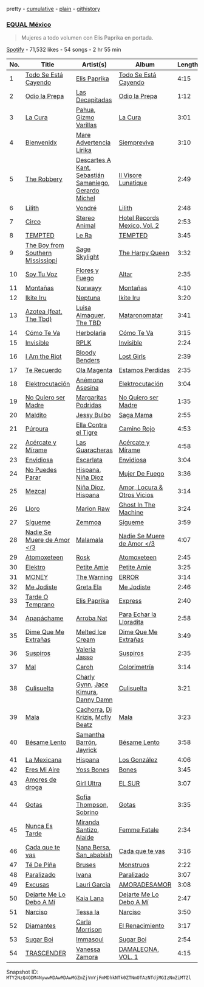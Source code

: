 pretty - [cumulative](/playlists/cumulative/37i9dQZF1DWXoqmNKv7cNC.md) - [plain](/playlists/plain/37i9dQZF1DWXoqmNKv7cNC) - [githistory](https://github.githistory.xyz/mackorone/spotify-playlist-archive/blob/main/playlists/plain/37i9dQZF1DWXoqmNKv7cNC)

### [EQUAL México](https://open.spotify.com/playlist/37i9dQZF1DWXoqmNKv7cNC)

> Mujeres a todo volumen con Elis Paprika en portada.

[Spotify](https://open.spotify.com/user/spotify) - 71,532 likes - 54 songs - 2 hr 55 min

| No. | Title | Artist(s) | Album | Length |
|---|---|---|---|---|
| 1 | [Todo Se Está Cayendo](https://open.spotify.com/track/06qkUcnKSLVobh8wc4RhBV) | [Elis Paprika](https://open.spotify.com/artist/7LVz7xRg5YcXb6bD5JZRtk) | [Todo Se Está Cayendo](https://open.spotify.com/album/7ncc7rL0uXgBkf9vXNCSB1) | 4:15 |
| 2 | [Odio la Prepa](https://open.spotify.com/track/23MIUBh3IYTeWk76uL2XEh) | [Las Decapitadas](https://open.spotify.com/artist/0NEkSiH8k5fTu30jlK2UdQ) | [Odio la Prepa](https://open.spotify.com/album/0rgkiz47JbMVPhYyjPyG9s) | 1:12 |
| 3 | [La Cura](https://open.spotify.com/track/0UVwUs9TMKgee3kvE2uMxC) | [Pahua](https://open.spotify.com/artist/4sZh7ibWAOiuDkEStJxHch), [Gizmo Varillas](https://open.spotify.com/artist/47i4lPow1dIRwOb85AB6lj) | [La Cura](https://open.spotify.com/album/0SMT9ClQIEh49gPEIPH1Nf) | 3:01 |
| 4 | [Bienvenidx](https://open.spotify.com/track/4AZ9qnUdWe1r7twDSTRhCw) | [Mare Advertencia Lirika](https://open.spotify.com/artist/3QVB7ctBlqEFuQZeMDt6Qh) | [Siempreviva](https://open.spotify.com/album/263pNkZ0JorxekXYAmCkO0) | 3:10 |
| 5 | [The Robbery](https://open.spotify.com/track/1vf7X3WOd3zx5g2kB8KJE3) | [Descartes A Kant](https://open.spotify.com/artist/3f5vjwUNkT5TxEnFxwJh8j), [Sebastián Samaniego](https://open.spotify.com/artist/3XVuOYeX2Pj8wEGIW7a9B0), [Gerardo Michel](https://open.spotify.com/artist/6gSAwxXnZd5O41aXeAl7WG) | [Il Visore Lunatique](https://open.spotify.com/album/60D6qJWgHKFXYJ7gf8ZRtQ) | 2:49 |
| 6 | [Lilith](https://open.spotify.com/track/2Vnl0gMfZ9pct8LvLDm0KJ) | [Vondré](https://open.spotify.com/artist/11uh9MySOy1TkjknybWRom) | [Lilith](https://open.spotify.com/album/1g3IB4r5OnU3guMehCPAie) | 2:48 |
| 7 | [Circo](https://open.spotify.com/track/0XQmja94Vd4nFHu9gKEJ3Q) | [Stereo Animal](https://open.spotify.com/artist/7eBUK59MkPqsnf4QjpO08d) | [Hotel Records Mexico, Vol\. 2](https://open.spotify.com/album/20NkB8onAPXA5oxxRWubVZ) | 2:53 |
| 8 | [TEMPTED](https://open.spotify.com/track/2YBrff2aJ6VywZ3QmZeDWp) | [Le Ra](https://open.spotify.com/artist/48qMM7J4at63DHV5hqHZfY) | [TEMPTED](https://open.spotify.com/album/2Xrg8btsqMfQzkwJdnDSx2) | 3:45 |
| 9 | [The Boy from Southern Mississippi](https://open.spotify.com/track/5Lnpa7Fodx16xFjBSt8KV9) | [Sage Skylight](https://open.spotify.com/artist/4UoBKLCKLtDWlumVaI9epc) | [The Harpy Queen](https://open.spotify.com/album/1F6JJ6QjADcWA3nVo2JbBa) | 3:32 |
| 10 | [Soy Tu Voz](https://open.spotify.com/track/0uWvk5n6oNX7o3Y4lvlmD3) | [Flores y Fuego](https://open.spotify.com/artist/0bY0hZJGjWpBUui5kTvJXz) | [Altar](https://open.spotify.com/album/6IYHpqDTGZmWdf8Vg5QTxC) | 2:35 |
| 11 | [Montañas](https://open.spotify.com/track/5ONKWtbTjFUtxM0RzxDIbc) | [Norwayy](https://open.spotify.com/artist/2Oco3IVZNWcII3kGXRaNaU) | [Montañas](https://open.spotify.com/album/4fB7xLpmLudjCew3uMUWq0) | 4:10 |
| 12 | [Ikite Iru](https://open.spotify.com/track/5mJzC72lhxY3Bh9mlOfd5S) | [Neptuna](https://open.spotify.com/artist/6zucgTdBIrQ7ULFhw7MG1G) | [Ikite Iru](https://open.spotify.com/album/26U7D0QxDGkKhtw2sBCVRF) | 3:20 |
| 13 | [Azotea \(feat\. The Tbd\)](https://open.spotify.com/track/65Z39XSu1aoH1nS7AcJk1g) | [Luisa Almaguer](https://open.spotify.com/artist/2EIoOPYbB27xL2XuvKmNEq), [The TBD](https://open.spotify.com/artist/3b3zsYk3eqXqQZ7bZqFSdY) | [Mataronomatar](https://open.spotify.com/album/178thTe5oZXNlBJD9ayQpU) | 3:41 |
| 14 | [Cómo Te Va](https://open.spotify.com/track/4cqyBUe5LWOzY2HII1zWfH) | [Herbolaria](https://open.spotify.com/artist/5DrflPAe5ZoSkw2FtxrnZW) | [Cómo Te Va](https://open.spotify.com/album/7EYGiCNUpwHSLX9KtMCM0N) | 3:15 |
| 15 | [Invisible](https://open.spotify.com/track/66F9zo1pdOLL9gOqfIbHas) | [RPLK](https://open.spotify.com/artist/1tuzO0TeRF6KAKsSbHD46g) | [Invisible](https://open.spotify.com/album/3dstM2Jz0agjIjoAnLERf8) | 2:24 |
| 16 | [I Am the Riot](https://open.spotify.com/track/4MUyEFrZDYtAWlSd3GJPMg) | [Bloody Benders](https://open.spotify.com/artist/4AcOUHdT2D0QRvY7bRnGMA) | [Lost Girls](https://open.spotify.com/album/7cFS4iOhKyMxAGowI5yVLp) | 2:39 |
| 17 | [Te Recuerdo](https://open.spotify.com/track/4GX6vpLfgIjC7l8OslTm3A) | [Ola Magenta](https://open.spotify.com/artist/19m31uyfQ0ewdhrMqpuRxo) | [Estamos Perdidas](https://open.spotify.com/album/1r0MINXxS9jZqLGGWv6fvJ) | 2:35 |
| 18 | [Elektrocutación](https://open.spotify.com/track/3sAbxXb0ho9EsEzcA5JQnE) | [Anémona Asesina](https://open.spotify.com/artist/7LC6W1TLMMi8eGCDp8W42L) | [Elektrocutación](https://open.spotify.com/album/5wFA58Z4GQQWmICk11KaOx) | 3:04 |
| 19 | [No Quiero ser Madre](https://open.spotify.com/track/74tuTsVNQJ1h5Y9MGNQVYY) | [Margaritas Podridas](https://open.spotify.com/artist/5O9NicFLG2F9Xr7OHxmrb7) | [No Quiero ser Madre](https://open.spotify.com/album/21bQi55CkV4IkGCv7hBxQd) | 1:35 |
| 20 | [Maldito](https://open.spotify.com/track/4AuYIbNIESLMG3h5gTLXho) | [Jessy Bulbo](https://open.spotify.com/artist/2icB5yGi569VGjYogZtSvT) | [Saga Mama](https://open.spotify.com/album/7rWjUHoF1VDRseBSYNLWjE) | 2:55 |
| 21 | [Púrpura](https://open.spotify.com/track/4yPBxn1y06SGuVYln1OZjh) | [Ella Contra el Tigre](https://open.spotify.com/artist/4EKPR0bMAPxI2k1K0woaMA) | [Camino Rojo](https://open.spotify.com/album/5TlV0wwlDtqanpMnbWVOOe) | 4:53 |
| 22 | [Acércate y Mírame](https://open.spotify.com/track/3J9baMQ63XzPCUY9OZVhI4) | [Las Guaracheras](https://open.spotify.com/artist/0UXd2alUXrufsiODJx5bni) | [Acércate y Mírame](https://open.spotify.com/album/7zRlgbxgwc6Vx2SsgpyhQd) | 4:58 |
| 23 | [Envidiosa](https://open.spotify.com/track/52koGwFt8dVGhhQv0csIVQ) | [Escarlata](https://open.spotify.com/artist/6eDMcSQvrGt2zoVFSIwmgZ) | [Envidiosa](https://open.spotify.com/album/5gFjM6qA3xyUcyr1FiRbkx) | 3:04 |
| 24 | [No Puedes Parar](https://open.spotify.com/track/0S6bK0SXy9NZxidqc2SERP) | [Hispana](https://open.spotify.com/artist/7rTmbfDJtDCjoy8XK5Dsj5), [Niña Dioz](https://open.spotify.com/artist/7G4N4GY4l0qHm1yflRvsQ0) | [Mujer De Fuego](https://open.spotify.com/album/70JgCMpy5oRmrNSXUWegPY) | 3:36 |
| 25 | [Mezcal](https://open.spotify.com/track/61gf88ThSKi09u3XZedKe2) | [Niña Dioz](https://open.spotify.com/artist/7G4N4GY4l0qHm1yflRvsQ0), [Hispana](https://open.spotify.com/artist/7rTmbfDJtDCjoy8XK5Dsj5) | [Amor, Locura & Otros Vicios](https://open.spotify.com/album/3RM6JchSNTtRsZ8Do0iWRD) | 3:14 |
| 26 | [Lloro](https://open.spotify.com/track/2eEIKn5hRMjeTiHlwlpBqZ) | [Marion Raw](https://open.spotify.com/artist/1BRIIX1uolmIQV9PrcedGj) | [Ghost In The Machine](https://open.spotify.com/album/3Yc31Lta4Yr3Sn0UlsdSPi) | 3:24 |
| 27 | [Sígueme](https://open.spotify.com/track/4gHnxt4lthSjV6JIj1XdyM) | [Zemmoa](https://open.spotify.com/artist/3QxmgpgW3C6Bfwm8ajcUJP) | [Sígueme](https://open.spotify.com/album/7GV1ORzkEy5eFSSzAVApMz) | 3:59 |
| 28 | [Nadie Se Muere de Amor </3](https://open.spotify.com/track/0mqmat0uaYmrPHw2nFFKcV) | [Malamala](https://open.spotify.com/artist/7EAwWrnvpx4foTEroZDtHl) | [Nadie Se Muere de Amor </3](https://open.spotify.com/album/1RXaC2LXknkUwSA2F7nlvF) | 4:07 |
| 29 | [Atomoxeteen](https://open.spotify.com/track/7yIDGtyNcByaSc5PAMtxJO) | [Rosk](https://open.spotify.com/artist/6CQuPJVQKWgFVbp0EwjyxN) | [Atomoxeteen](https://open.spotify.com/album/1XHF9BJr6rE1DlzdZVoD4M) | 2:45 |
| 30 | [Elektro](https://open.spotify.com/track/5rlMlmeYSoGJOs5SeYgCES) | [Petite Amie](https://open.spotify.com/artist/79C3hxvHZM7O041gO8YQmw) | [Petite Amie](https://open.spotify.com/album/1lVmQ8Kz0ORsjDIqOilw9O) | 3:25 |
| 31 | [MONEY](https://open.spotify.com/track/3ttIVj1N3d6hV8t0UL2Mjo) | [The Warning](https://open.spotify.com/artist/2SmW1lFlBJn4IfBzBZDlSh) | [ERROR](https://open.spotify.com/album/0el7KHRPZwYXPwXNeSNdJB) | 3:14 |
| 32 | [Me Jodiste](https://open.spotify.com/track/5IpVwbuqd1RAdJCsV5GdWD) | [Greta Ela](https://open.spotify.com/artist/5c8L3nGznkMGwbmyMKVIl8) | [Me Jodiste](https://open.spotify.com/album/2l5menS7GnDZE1p4lArfAZ) | 2:46 |
| 33 | [Tarde O Temprano](https://open.spotify.com/track/71PERzblkfEH2c6W2xWWqc) | [Elis Paprika](https://open.spotify.com/artist/7LVz7xRg5YcXb6bD5JZRtk) | [Express](https://open.spotify.com/album/0hP9EQGKeMKyvJgMfM17W0) | 2:40 |
| 34 | [Apapáchame](https://open.spotify.com/track/52rQVieNA15Qc2pRmzpoyl) | [Arroba Nat](https://open.spotify.com/artist/4Srl3qf5e1RfnXi5wBlIL4) | [Para Echar la Lloradita](https://open.spotify.com/album/0sbw9pKoYwulGLfz4Kut94) | 2:58 |
| 35 | [Dime Que Me Extrañas](https://open.spotify.com/track/6nrwvCT762gUStb7l8Q8Ee) | [Melted Ice Cream](https://open.spotify.com/artist/5sM0rohMauU34KstMcmrw9) | [Dime Que Me Extrañas](https://open.spotify.com/album/0VyxSvAzrTUUExk3zYeqz0) | 3:49 |
| 36 | [Suspiros](https://open.spotify.com/track/1CejnNpFZ8TSYrIZxEOzgu) | [Valeria Jasso](https://open.spotify.com/artist/4JTbF9feswVonYL7fHSVCh) | [Suspiros](https://open.spotify.com/album/67kgDdEZm4L3H1O67WYLXg) | 2:35 |
| 37 | [Mal](https://open.spotify.com/track/0fcOslEdofeYkzDQHm97t5) | [Caroh](https://open.spotify.com/artist/4oaTqNQEXY4QrSzks8kImL) | [Colorimetría](https://open.spotify.com/album/3A1zt3znZxrX2na0tkDxbE) | 3:14 |
| 38 | [Culisuelta](https://open.spotify.com/track/5HZQbwNu9DrJQWGcReIo2x) | [Charly Gynn](https://open.spotify.com/artist/3ozO2Uj1PEP2h2SzFVTgYT), [Jace Kimura](https://open.spotify.com/artist/1dpESFMBHdUhFSGOXlcutO), [Danny Damn](https://open.spotify.com/artist/0C0OXvoncVZUctbLgD2A5j) | [Culisuelta](https://open.spotify.com/album/2oMOo7Nry4aY73RBHxqRVN) | 3:21 |
| 39 | [Mala](https://open.spotify.com/track/7LSaaiGoc2OFdR7BSZwyqM) | [Cachorra](https://open.spotify.com/artist/2xsZroaylW881blgBC5nme), [Dj Krizis](https://open.spotify.com/artist/0GKDsjgAKse6nzW9icaHri), [Mcfly Beatz](https://open.spotify.com/artist/3krBRCYZOlmE4Xs8ALedOI) | [Mala](https://open.spotify.com/album/1VpPDT9NRgiqqQMb9iAGEW) | 3:23 |
| 40 | [Bésame Lento](https://open.spotify.com/track/2b1z1Z44zzakWfqTycS1rL) | [Samantha Barrón](https://open.spotify.com/artist/0zfvfy9XlborSqXNRhi8Bk), [Jayrick](https://open.spotify.com/artist/0U8dIwzBn17JkhYxmznp6T) | [Bésame Lento](https://open.spotify.com/album/5AF3raSCoWij16qck0msSm) | 3:58 |
| 41 | [La Mexicana](https://open.spotify.com/track/24VM2sOz0yCR2feDyTehmA) | [Hispana](https://open.spotify.com/artist/7rTmbfDJtDCjoy8XK5Dsj5) | [Los González](https://open.spotify.com/album/0sGiueQWjYKzacveBnbY5h) | 4:06 |
| 42 | [Eres Mi Aire](https://open.spotify.com/track/6TFD7lH9k8A8PC4CRns4IT) | [Yoss Bones](https://open.spotify.com/artist/0SmgVe3giVHaJjGmIz8xA4) | [Bones](https://open.spotify.com/album/3JQEMF8g2t7S3LwKnCDRAO) | 3:45 |
| 43 | [Amores de droga](https://open.spotify.com/track/33jkxCQQNrwQrXuHhVdhjh) | [Girl Ultra](https://open.spotify.com/artist/7i1CyQ1fogh4bkj3EPj3ls) | [EL SUR](https://open.spotify.com/album/1sHYyBeTBczpD87Bt3f8rz) | 3:07 |
| 44 | [Gotas](https://open.spotify.com/track/3RPVMsjKwcPb4M9BsqeYhd) | [Sofia Thompson](https://open.spotify.com/artist/20OEbPt9V1o5T7jo1ZLGdK), [Sobrino](https://open.spotify.com/artist/0vEEYg1cJscAAw4sekHSOf) | [Gotas](https://open.spotify.com/album/76YyNZPRiXT5cyULAqajlB) | 3:35 |
| 45 | [Nunca Es Tarde](https://open.spotify.com/track/4vON8gxrfLjvhKTCmps2vL) | [Miranda Santizo](https://open.spotify.com/artist/0vnFLa5I5bovwTOiCebuCT), [Alaíde](https://open.spotify.com/artist/2htg8Ya9Fbuy2zGKeL5q9i) | [Femme Fatale](https://open.spotify.com/album/6wX6esnD9cfrG4WszpaE4r) | 2:34 |
| 46 | [Cada que te vas](https://open.spotify.com/track/6fzujWT5UDLtEd2iDthCft) | [Nana Bersa](https://open.spotify.com/artist/7IzUZBSNYIuW7R5neM3AVq), [San\_ababish](https://open.spotify.com/artist/0pDqCh7knLvGC8CCZagM7z) | [Cada que te vas](https://open.spotify.com/album/1T7SrgEt6SRsOf58TxiADW) | 3:16 |
| 47 | [Té De Piña](https://open.spotify.com/track/1oWmADHtpjSRWFGI6OPC67) | [Bruses](https://open.spotify.com/artist/5bRLeMl4Tnozmg9wR1pY7y) | [Monstruos](https://open.spotify.com/album/5eBqDH63grduGAMyVGiYRe) | 2:22 |
| 48 | [Paralizado](https://open.spotify.com/track/1FEYsHYeKFrNzWm6R3OM30) | [Ivana](https://open.spotify.com/artist/5AXxk4cxkMNsTb4TtwLAQJ) | [Paralizado](https://open.spotify.com/album/2MdDdIH9TlOkMeQztj5rLa) | 3:07 |
| 49 | [Excusas](https://open.spotify.com/track/4FLODlDWoco3SpNZvs4msb) | [Lauri Garcia](https://open.spotify.com/artist/4RH5rQ6kwIASIwZxWUBNTS) | [AMORADESAMOR](https://open.spotify.com/album/1Ad6BDnTNSErtmgwcPWJ9E) | 3:08 |
| 50 | [Dejarte Me Lo Debo A Mí](https://open.spotify.com/track/1CRBY26daf3yAsWbvHX92C) | [Kaia Lana](https://open.spotify.com/artist/2w1kIJBDjYnpHHVLiTn3FJ) | [Dejarte Me Lo Debo A Mí](https://open.spotify.com/album/4397xi3fziM3qSYKDhSpEj) | 2:47 |
| 51 | [Narciso](https://open.spotify.com/track/7CrnInxTioEVWpfOxmzhCe) | [Tessa Ia](https://open.spotify.com/artist/2Bo0gW1bqWSjD27xOcVtjg) | [Narciso](https://open.spotify.com/album/0kzJ6aiJFHCq38FM19LeB5) | 3:50 |
| 52 | [Diamantes](https://open.spotify.com/track/7HPVL1OrloOoaW2E9zAssr) | [Carla Morrison](https://open.spotify.com/artist/0XK6kT7xcZAlcYrNjOgzJe) | [El Renacimiento](https://open.spotify.com/album/7zQtZ4vMqrLoXe0pWxAExt) | 3:17 |
| 53 | [Sugar Boi](https://open.spotify.com/track/4wSGokexiP0n1wfGZALMLi) | [Immasoul](https://open.spotify.com/artist/21neefJLiFuSR6sQlHDblG) | [Sugar Boi](https://open.spotify.com/album/6ZompWFaxtNkSguDPSVszb) | 2:54 |
| 54 | [TRASCENDER](https://open.spotify.com/track/4vqZefmXZYfnLM03gJQtPu) | [Vanessa Zamora](https://open.spotify.com/artist/3IZxs4ZukiitIk8vkAPAxC) | [DAMALEONA, VOL\. 1](https://open.spotify.com/album/2oObvntvGhOHUcLr6JCQFi) | 4:15 |

Snapshot ID: `MTY2NzQ4ODM4NywwMDAwMDAwMGZmZjVmYjFmMDhkNTk0ZTNmOTAzNTdjMGIzNmZiMTZl`

